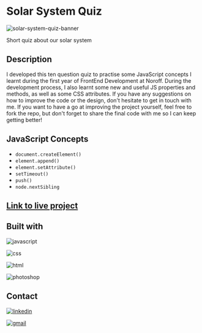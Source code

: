 # Solar System Quiz
![solar-system-quiz-banner](https://user-images.githubusercontent.com/76968122/175547611-4e8431d6-00d4-4af5-bcd8-78584997032f.jpg)

Short quiz about our solar system

## Description

I developed this ten question quiz to practise some JavaScript concepts I learnt during the first year of FrontEnd Development at Noroff. During the development process, I also learnt some new and useful JS properties and methods, as well as some CSS attributes. If you have any suggestions on how to improve the code or the design, don't hesitate to get in touch with me. If you want to have a go at improving the project yourself, feel free to fork the repo, but don't forget to share the final code with me so I can keep getting better!

## JavaScript Concepts
- ```document.createElement()```
- ```element.append()```
- ```element.setAttribute()```
- ```setTimeout()```
- ```push()```
- ```node.nextSibling```

## [Link to live project](https://ss-quiz.netlify.app/)


## Built with

![javascript](https://img.shields.io/badge/JavaScript-323330?style=for-the-badge&logo=javascript&logoColor=F7DF1E)

![css](https://img.shields.io/badge/CSS3-1572B6?style=for-the-badge&logo=css3&logoColor=white)

![html](https://img.shields.io/badge/HTML5-E34F26?style=for-the-badge&logo=html5&logoColor=white)

![photoshop](https://img.shields.io/badge/Adobe%20Photoshop-31A8FF?style=for-the-badge&logo=Adobe%20Photoshop&logoColor=black)


## Contact

[![linkedin](https://img.shields.io/badge/LinkedIn-0077B5?style=for-the-badge&logo=linkedin&logoColor=white)](https://www.linkedin.com/in/melisa-zorraindo-81719618b/)

[![gmail](https://img.shields.io/badge/Gmail-D14836?style=for-the-badge&logo=gmail&logoColor=white)](mailto:melisa.zorraindo@gmail.com)
